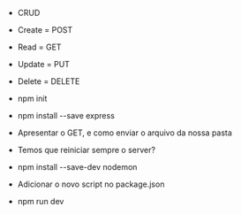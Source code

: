 - CRUD
- Create = POST
- Read = GET
- Update = PUT
- Delete = DELETE

- npm init
- npm install --save express
- Apresentar o GET, e como enviar o arquivo da nossa pasta
- Temos que reiniciar sempre o server?
- npm install --save-dev nodemon
- Adicionar o novo script no package.json
- npm run dev